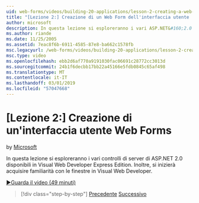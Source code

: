 ```yaml
---
uid: web-forms/videos/building-20-applications/lesson-2-creating-a-web-forms-user-interface
title: "[Lezione 2:] Creazione di un Web Form dell'interfaccia utente | Microsoft Docs"
author: microsoft
description: In questa lezione si esploreranno i vari ASP.NET&#160;2.0 controlli server disponibili in Visual Web Developer Express Edition. Inoltre, sarà possibile iniziare...
ms.author: riande
ms.date: 11/25/2005
ms.assetid: 7eac8f6b-6911-4585-87e8-ba662c1578fb
msc.legacyurl: /web-forms/videos/building-20-applications/lesson-2-creating-a-web-forms-user-interface
msc.type: video
ms.openlocfilehash: ebb2d6af770a9191030fac06691c28772cc3013d
ms.sourcegitcommit: 24b1f6decbb17bb22a45166e5fdb0845c65af498
ms.translationtype: MT
ms.contentlocale: it-IT
ms.lasthandoff: 03/01/2019
ms.locfileid: "57047668"
---
```

<a name="lesson-2-creating-a-web-forms-user-interface"></a>[Lezione 2:] Creazione di un'interfaccia utente Web Forms
====================
by [Microsoft](https://github.com/microsoft)

In questa lezione si esploreranno i vari controlli di server di ASP.NET 2.0 disponibili in Visual Web Developer Express Edition. Inoltre, si inizierà acquisire familiarità con le finestre in Visual Web Developer.

[&#9654;Guarda il video (49 minuti)](https://channel9.msdn.com/Blogs/ASP-NET-Site-Videos/lesson-2-creating-a-web-forms-user-interface)

> [!div class="step-by-step"]
> [Precedente](lesson-1-getting-started-with-visual-web-developer-express.md)
> [Successivo](lesson-3-understanding-more-about-events-and-postback.md)
